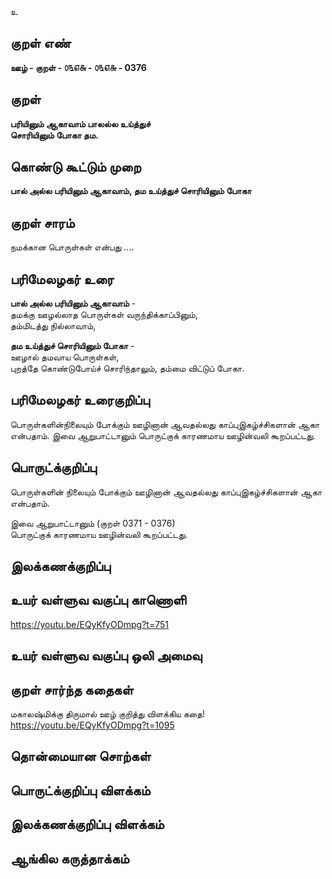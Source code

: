 உ

## குறள் எண் 

**ஊழ் - குறள் - ௦௩௭௬ - ௦௩௭௬  - 0376**  

## குறள் 

**பரியினும் ஆகாவாம் பாலல்ல உய்த்துச்  
சொரியினும் போகா தம.**

## கொண்டு கூட்டும் முறை

**பால் அல்ல பரியினும் ஆகாவாம், தம உய்த்துச் சொரியினும் போகா**

## குறள் சாரம் 

நமக்கான பொருள்கள் என்பது ....  

## பரிமேலழகர் உரை

**பால் அல்ல பரியினும் ஆகாவாம்** -  
தமக்கு ஊழல்லாத பொருள்கள் வருந்திக்காப்பினும்,  
தம்மிடத்து நில்லாவாம்,  

**தம உய்த்துச் சொரியினும் போகா** -  
ஊழால் தமவாய பொருள்கள்,  
புறத்தே கொண்டுபோய்ச் சொரிந்தாலும், தம்மை விட்டுப் போகா. 

## பரிமேலழகர் உரைகுறிப்பு   

பொருள்களின்நிலையும் போக்கும் ஊழினான் ஆவதல்லது காப்புஇகழ்ச்சிகளான் ஆகா என்பதாம். இவை ஆறுபாட்டானும் பொருட்குக் காரணமாய ஊழின்வலி கூறப்பட்டது.    

## பொருட்க்குறிப்பு 

பொருள்களின் நிலையும் போக்கும் ஊழினான் ஆவதல்லது காப்புஇகழ்ச்சிகளான் ஆகா என்பதாம்.  

இவை ஆறுபாட்டானும் (குறள் 0371 - 0376)   
பொருட்குக் காரணமாய ஊழின்வலி கூறப்பட்டது.    

## இலக்கணக்குறிப்பு  


## உயர் வள்ளுவ வகுப்பு காணொளி

https://youtu.be/EQyKfyODmpg?t=751

## உயர் வள்ளுவ வகுப்பு ஒலி அமைவு 

 
## குறள் சார்ந்த கதைகள் 

மகாலஷ்மிக்கு திருமால் ஊழ் குறித்து விளக்கிய கதை!  
https://youtu.be/EQyKfyODmpg?t=1095

## தொன்மையான சொற்கள்


## பொருட்க்குறிப்பு விளக்கம்


## இலக்கணக்குறிப்பு விளக்கம்


## ஆங்கில கருத்தாக்கம் 


